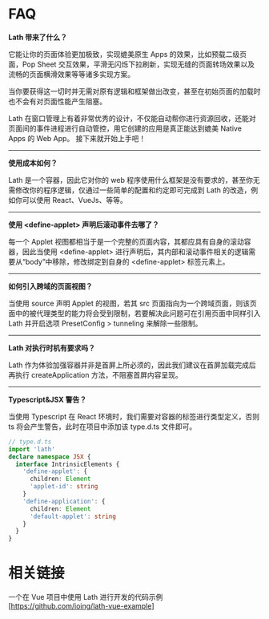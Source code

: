 # FAQ

**Lath 带来了什么？**

它能让你的页面体验更加极致，实现媲美原生 Apps 的效果，比如<a to-applet="docs?id=prerender" clone-as="popDoc">预载二级页面</a>，<a to-applet="docs?id=modality" clone-as="popDoc">Pop Sheet</a> 交互效果，<a to-applet="docs?id=pullToRefresh" clone-as="popDoc">平滑无闪烁下拉刷新</a>，实现无缝的<a to-applet="docs?id=segueEffect" clone-as="popDoc">页面转场效果</a>以及流畅的<a to-applet="docs?id=defaultSlideViewApplets" clone-as="popDoc">页面横滑效果</a>等等诸多实现方案。

当你要获得这一切时并无需对原有逻辑和框架做出改变，甚至在初始页面的加载时也不会有对页面性能产生阻塞。

Lath 在窗口管理上有着非常优秀的设计，不仅能自动帮你进行资源回收，还能对页面间的事件进程进行自动管控，用它创建的应用是真正能达到媲美 Native Apps 的 Web App。
接下来就开始上手吧！

---

**使用成本如何？**

Lath 是一个容器，因此它对你的 web 程序使用什么框架是没有要求的，甚至你无需修改你的程序逻辑，仅通过一些简单的配置和约定即可完成到 Lath 的改造，例如你可以使用 React、VueJs、等等。

---

**使用 &lt;define-applet> 声明后滚动事件去哪了？**

每一个 Applet 视图都相当于是一个完整的页面内容，其都应具有自身的滚动容器，因此当使用 &lt;define-applet> 进行声明后，其内部和滚动事件相关的逻辑需要从“body”中移除，修改绑定到自身的 &lt;define-applet> 标签元素上。

---

**如何引入跨域的页面视图？**

当使用 source 声明 Applet 的视图，若其 src 页面指向为一个跨域页面，则该页面中的被代理类型的能力将会受到限制，若要解决此问题可在引用页面中同样引入 Lath 并开启选项 <a to-applet="docs?id=tunneling" clone-as="popDoc">PresetConfig > tunneling</a> 来解除一些限制。

---

**Lath 对执行时机有要求吗？**

Lath 作为体验加强容器并非是首屏上所必须的，因此我们建议在首屏加载完成后再执行 createApplication 方法，不阻塞首屏内容呈现。

---

**Typescript&JSX 警告？**

当使用 Typescript 在 React 环境时，我们需要对容器的标签进行类型定义，否则 ts 将会产生警告，此时在项目中添加该 type.d.ts 文件即可。

```ts
// type.d.ts
import 'lath'
declare namespace JSX {
  interface IntrinsicElements {
    'define-applet': {
      children: Element
      'applet-id': string
    }
    'define-application': {
      children: Element
      'default-applet': string
    }
  }
}
```

# 相关链接

一个在 Vue 项目中使用 Lath 进行开发的代码示例[https://github.com/ioing/lath-vue-example]
